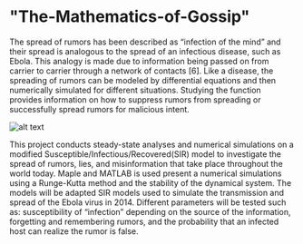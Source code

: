 # "The-Mathematics-of-Gossip"

The spread of rumors has been described as “infection of the mind” and their spread is analogous to the spread of an infectious disease, such as Ebola. This analogy is made due to information being passed on from carrier to carrier through a network of contacts [6]. Like a disease, the spreading of rumors can be modeled by differential equations and then numerically simulated for different situations. Studying the function provides information on how to suppress rumors from spreading or successfully spread rumors for malicious intent.

![alt text](https://github.com/benhoobler/The-Mathematics-of-Gossip/Lam_gt_Alph.png "Logo Title Text 1")

This project conducts steady-state analyses and numerical simulations on a modified Susceptible/Infectious/Recovered(SIR) model to investigate the spread of rumors, lies, and misinformation that take place throughout the world today. Maple and MATLAB is used present a numerical simulations using a Runge-Kutta method and the stability of the dynamical system. The models will be adapted SIR models used to simulate the transmission and spread of the Ebola virus in 2014. Different parameters will be tested such as: susceptibility of “infection” depending on the source of the information, forgetting and remembering rumors, and the probability that an infected host can realize the rumor is false.

